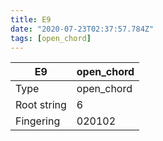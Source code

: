 ```yaml
---
title: E9
date: "2020-07-23T02:37:57.784Z"
tags: [open_chord]
---
```


|E9|open_chord|
|---|---|
|Type|open_chord|
|Root string|6|
|Fingering|020102|

